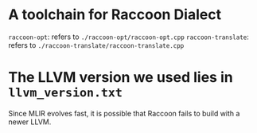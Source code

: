 # A toolchain for Raccoon Dialect

`raccoon-opt`: refers to `./raccoon-opt/raccoon-opt.cpp`
`raccoon-translate`: refers to `./raccoon-translate/raccoon-translate.cpp`

# The LLVM version we used lies in `llvm_version.txt`
Since MLIR evolves fast, it is possible that Raccoon fails to build with a newer LLVM.



